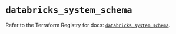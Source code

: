 # `databricks_system_schema`

Refer to the Terraform Registry for docs: [`databricks_system_schema`](https://registry.terraform.io/providers/databricks/databricks/1.51.0/docs/resources/system_schema).

